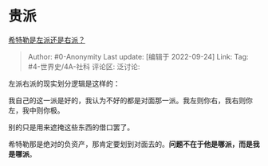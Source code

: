 # 贵派
[希特勒是左派还是右派？](https://www.zhihu.com/question/41941585/answer/528543045)

> Author: #0-Anonymity
> Last update: [编辑于 2022-09-24]
> Link:
> Tag: #4-世界史/4A-社科
> 评论区:
> 泛讨论:

左派右派的现实划分逻辑是这样的：

我自己的这一派是好的，我认为不好的都是对面那一派。我左则你右，我右则你左，我中则你极。

别的只是用来遮掩这些东西的借口罢了。

希特勒那是绝对的负资产，那肯定要划到对面去的。**问题不在于他是哪派，而是我是哪派**。
